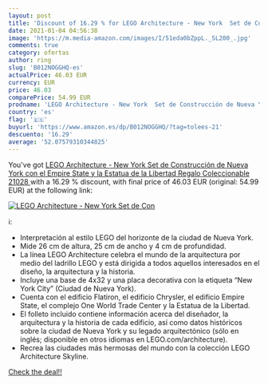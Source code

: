 ```yaml
---
layout: post
title: 'Discount of 16.29 % for LEGO Architecture - New York  Set de Con'
date: 2021-01-04 04:56:38
image: 'https://m.media-amazon.com/images/I/51eda0bZppL._SL200_.jpg'
comments: true
category: ofertas
author: ring
slug: 'B012NOGGHQ-es'
actualPrice: 46.03 EUR
currency: EUR
price: 46.03
comparePrice: 54.99 EUR
prodname: 'LEGO Architecture - New York  Set de Construcción de Nueva York con el Empire State y la Estatua de la Libertad  Regalo Coleccionable  21028 '
country: 'es'
flag: '🇪🇸'
buyurl: 'https://www.amazon.es/dp/B012NOGGHQ/?tag=tolees-21'
descuento: '16.29'
average: '52.07579310344825'
---
```


You've got [LEGO Architecture - New York  Set de Construcción de Nueva York con el Empire State y la Estatua de la Libertad  Regalo Coleccionable  21028 ](https://www.amazon.es/dp/B012NOGGHQ/?tag=tolees-21) with a  16.29 % discount, with final price of 46.03 EUR (original: 54.99 EUR) at the following link:

[![LEGO Architecture - New York  Set de Con](https://m.media-amazon.com/images/I/51eda0bZppL._SL200_.jpg)](https://www.amazon.es/dp/B012NOGGHQ/?tag=tolees-21)

ℹ️:

- Interpretación al estilo LEGO del horizonte de la ciudad de Nueva York.
- Mide 26 cm de altura, 25 cm de ancho y 4 cm de profundidad.
- La línea LEGO Architecture celebra el mundo de la arquitectura por medio del ladrillo LEGO y está dirigida a todos aquellos interesados en el diseño, la arquitectura y la historia.
- Incluye una base de 4x32 y una placa decorativa con la etiqueta “New York City” (Ciudad de Nueva York).
- Cuenta con el edificio Flatiron, el edificio Chrysler, el edificio Empire State, el complejo One World Trade Center y la Estatua de la Libertad.
- El folleto incluido contiene información acerca del diseñador, la arquitectura y la historia de cada edificio, así como datos históricos sobre la ciudad de Nueva York y su legado arquitectónico (sólo en inglés; disponible en otros idiomas en LEGO.com/architecture).
- Recrea las ciudades más hermosas del mundo con la colección LEGO Architecture Skyline.

[Check the deal!!](https://www.amazon.es/dp/B012NOGGHQ/?tag=tolees-21)
